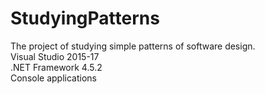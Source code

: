 # StudyingPatterns
The project of studying simple patterns of software design.  
Visual Studio 2015-17  
.NET Framework 4.5.2  
Console applications
